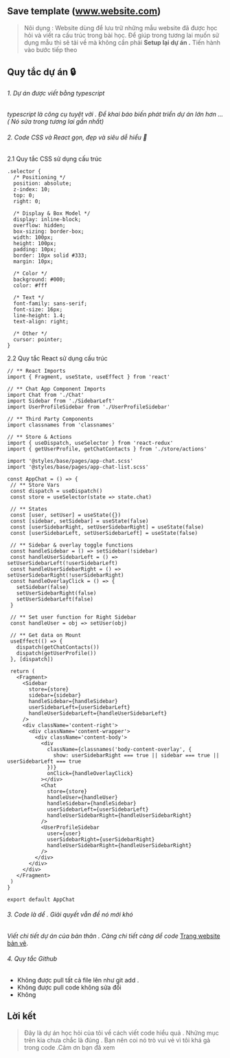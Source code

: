 
## Save template (www.website.com)
> Nôi dụng : Website dùng để lưu trữ những mẫu website đã được học hỏi và viết ra cấu trúc trong bài học. Để giúp trong tương lai muốn sử dụng mẫu thì sẽ tải về mà không cần phải **Setup lại dự án .** Tiến hành vào bước tiếp theo  

## Quy tắc dự án 🔒
###### 1. Dự án được viết bằng typescript
_typescript là công cụ tuyệt vời . Để khai báo biến phát triển dự án lớn hơn ... ( Nó sửa trong tương lai gần nhất)_

###### 2. Code CSS và React gọn, đẹp và siêu dễ hiểu 🚀

2.1 Quy tắc CSS sử dụng cấu trúc
```
.selector {
  /* Positioning */
  position: absolute;
  z-index: 10;
  top: 0;
  right: 0;

  /* Display & Box Model */
  display: inline-block;
  overflow: hidden;
  box-sizing: border-box;
  width: 100px;
  height: 100px;
  padding: 10px;
  border: 10px solid #333;
  margin: 10px;

  /* Color */
  background: #000;
  color: #fff
  
  /* Text */
  font-family: sans-serif;
  font-size: 16px;
  line-height: 1.4;
  text-align: right;

  /* Other */
  cursor: pointer;
}
```
2.2 Quy tắc React sử dụng cấu trúc
 
 ```
 // ** React Imports
import { Fragment, useState, useEffect } from 'react'

// ** Chat App Component Imports
import Chat from './Chat'
import Sidebar from './SidebarLeft'
import UserProfileSidebar from './UserProfileSidebar'

// ** Third Party Components
import classnames from 'classnames'

// ** Store & Actions
import { useDispatch, useSelector } from 'react-redux'
import { getUserProfile, getChatContacts } from './store/actions'

import '@styles/base/pages/app-chat.scss'
import '@styles/base/pages/app-chat-list.scss'

const AppChat = () => {
  // ** Store Vars
  const dispatch = useDispatch()
  const store = useSelector(state => state.chat)

  // ** States
  const [user, setUser] = useState({})
  const [sidebar, setSidebar] = useState(false)
  const [userSidebarRight, setUserSidebarRight] = useState(false)
  const [userSidebarLeft, setUserSidebarLeft] = useState(false)

  // ** Sidebar & overlay toggle functions
  const handleSidebar = () => setSidebar(!sidebar)
  const handleUserSidebarLeft = () => setUserSidebarLeft(!userSidebarLeft)
  const handleUserSidebarRight = () => setUserSidebarRight(!userSidebarRight)
  const handleOverlayClick = () => {
    setSidebar(false)
    setUserSidebarRight(false)
    setUserSidebarLeft(false)
  }

  // ** Set user function for Right Sidebar
  const handleUser = obj => setUser(obj)

  // ** Get data on Mount
  useEffect(() => {
    dispatch(getChatContacts())
    dispatch(getUserProfile())
  }, [dispatch])

  return (
    <Fragment>
      <Sidebar
        store={store}
        sidebar={sidebar}
        handleSidebar={handleSidebar}
        userSidebarLeft={userSidebarLeft}
        handleUserSidebarLeft={handleUserSidebarLeft}
      />
      <div className='content-right'>
        <div className='content-wrapper'>
          <div className='content-body'>
            <div
              className={classnames('body-content-overlay', {
                show: userSidebarRight === true || sidebar === true || userSidebarLeft === true
              })}
              onClick={handleOverlayClick}
            ></div>
            <Chat
              store={store}
              handleUser={handleUser}
              handleSidebar={handleSidebar}
              userSidebarLeft={userSidebarLeft}
              handleUserSidebarRight={handleUserSidebarRight}
            />
            <UserProfileSidebar
              user={user}
              userSidebarRight={userSidebarRight}
              handleUserSidebarRight={handleUserSidebarRight}
            />
          </div>
        </div>
      </div>
    </Fragment>
  )
}

export default AppChat
 ```
###### 3. Code là dể . Giải quyết vẫn đề nó mới khó 
_Viết chi tiết dự án của bản thân . Càng chi tiết càng dể code_
[Trang website bản vẽ](https://markdownlivepreview.com/).

###### 4. Quy tắc Github
* Không được pull tất cả file lên như git add .
* Không được pull code không sửa đổi 
* Không 

## Lời kết 
> Đây là dự án học hỏi của tôi về cách viết code hiểu quả . Những mục trên kia chưa chắc là đúng . Bạn nên coi nó trò vui vẻ vì tôi khá gà trong code .Cảm ơn bạn đã xem
